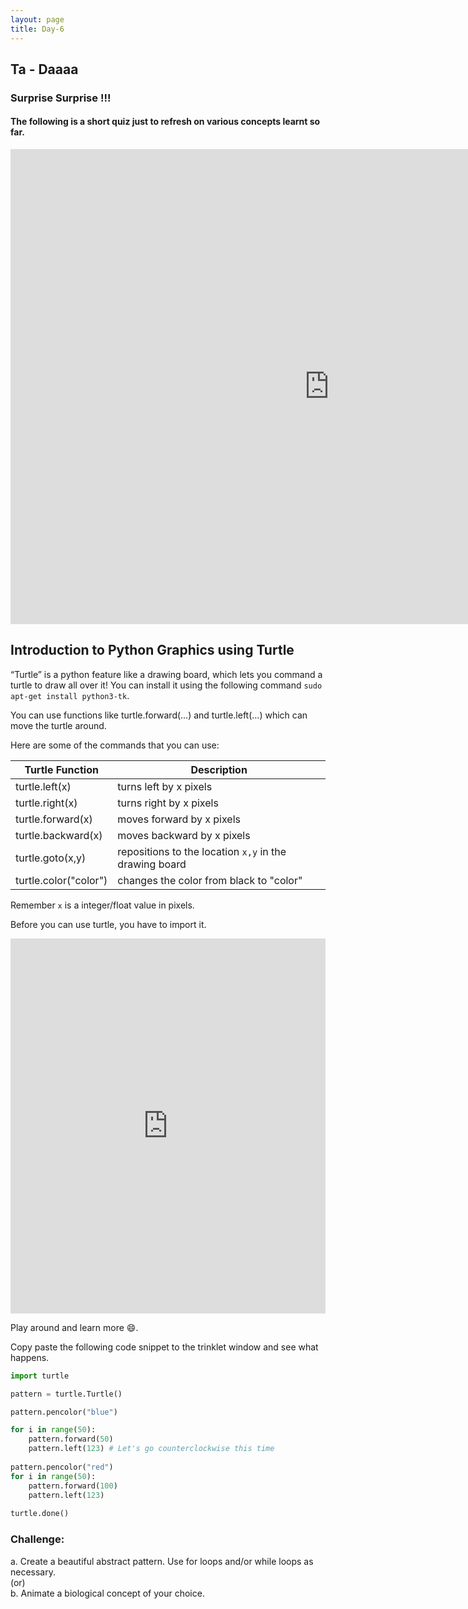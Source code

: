 ```yaml
---
layout: page
title: Day-6
---
```


## Ta - Daaaa
### Surprise Surprise !!!
#### The following is a short quiz just to refresh on various concepts learnt so far. 

<iframe src="https://docs.google.com/forms/d/e/1FAIpQLSe9tWl31yhsJKICsMF7AWSH_-jMLOuY5NArAaT7va9tCfckZQ/viewform?embedded=true" width="1020" height="760" frameborder="0" marginheight="0" marginwidth="200">Loading...</iframe>


## Introduction to Python Graphics using Turtle

“Turtle” is a python feature like a drawing board, which lets you command a turtle to draw all over it!
You can install it using the following command `sudo apt-get install python3-tk`.

You can use functions like turtle.forward(...) and turtle.left(...) which can move the turtle around.

Here are some of the commands that you can use:

| Turtle Function  | Description  |
| ------------- | ------------- |
|  turtle.left(x) | turns left by x pixels |
| turtle.right(x)  | turns right by x pixels  |
|  turtle.forward(x) | moves forward by x pixels |
| turtle.backward(x)  | moves backward by x pixels  |
|  turtle.goto(x,y) | repositions to the location `x,y` in the drawing board |
| turtle.color("color")  | changes the color from black to "color"  |

Remember `x` is a integer/float value in pixels.  

Before you can use turtle, you have to import it.

<iframe src="https://trinket.io/embed/python/68027d8ebb" width="100%" height="600" frameborder="0" marginwidth="0" marginheight="0" allowfullscreen></iframe>

Play around and learn more :smile:.

Copy paste the following code snippet to the trinklet window and see what happens.

```python
import turtle 

pattern = turtle.Turtle()

pattern.pencolor("blue")

for i in range(50):
    pattern.forward(50)
    pattern.left(123) # Let's go counterclockwise this time 
    
pattern.pencolor("red")
for i in range(50):
    pattern.forward(100)
    pattern.left(123)
    
turtle.done()
```

### Challenge:

a. Create a beautiful abstract pattern. Use for loops and/or while loops as necessary.  
(or)  
b. Animate a biological concept of your choice.  
